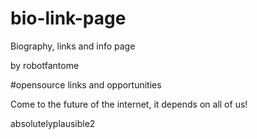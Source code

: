 # bio-link-page
Biography, links and info page

by robotfantome

#opensource links and opportunities 

Come to the future of the internet, it depends on all of us! 

absolutelyplausible2 
